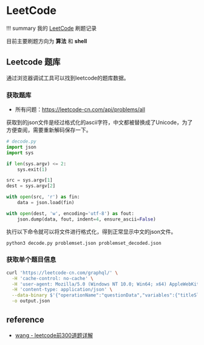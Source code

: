 # LeetCode

!!! summary
    我的 [LeetCode](https://leetcode-cn.com/) 刷题记录

目前主要刷题方向为 **算法** 和 **shell**

## Leetcode 题库

通过浏览器调试工具可以找到leetcode的题库数据。

### 获取题库

- 所有问题：<https://leetcode-cn.com/api/problems/all>

获取到的json文件是经过格式化的ascii字符，中文都被替换成了Unicode，为了方便查阅，需要重新解码保存一下。

```py
# decode.py
import json
import sys

if len(sys.argv) <= 2:
    sys.exit(1)

src = sys.argv[1]
dest = sys.argv[2]

with open(src, 'r') as fin:
    data = json.load(fin)

with open(dest, 'w', encoding='utf-8') as fout:
    json.dump(data, fout, indent=4, ensure_ascii=False)
```

执行以下命令就可以将文件进行格式化，得到正常显示中文的json文件。

```py
python3 decode.py problemset.json problemset_decoded.json
```

### 获取单个题目信息

```bash
curl 'https://leetcode-cn.com/graphql/' \
  -H 'cache-control: no-cache' \
  -H 'user-agent: Mozilla/5.0 (Windows NT 10.0; Win64; x64) AppleWebKit/537.36 (KHTML, like Gecko) Chrome/84.0.4147.125 Safari/537.36' \
  -H 'content-type: application/json' \
  --data-binary $'{"operationName":"questionData","variables":{"titleSlug":"add-two-numbers"},"query":"query questionData($titleSlug: String\u0021) {\\n  question(titleSlug: $titleSlug) {\\n    questionId\\n    questionFrontendId\\n    title\\n    titleSlug\\n    content\\n    translatedTitle\\n    translatedContent\\n       difficulty\\n    }\\n}\\n"}' \
  -o output.json
```

## reference

- [wang - leetcode前300道题详解](https://leetcode.wang/)
